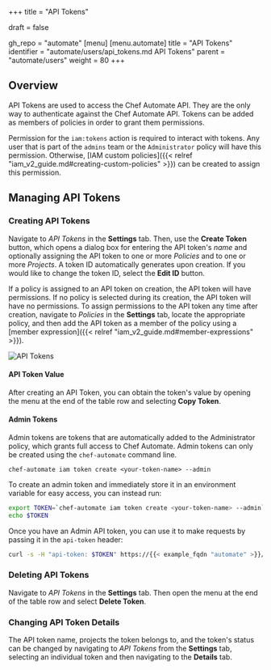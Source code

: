 +++
title = "API Tokens"

draft = false

gh_repo = "automate"
[menu]
  [menu.automate]
    title = "API Tokens"
    identifier = "automate/users/api_tokens.md API Tokens"
    parent = "automate/users"
    weight = 80
+++

## Overview

API Tokens are used to access the Chef Automate API. They are the only way to authenticate against the Chef Automate API. Tokens can be added as members of policies in order to grant them permissions.

Permission for the `iam:tokens` action is required to interact with tokens. Any user that is part of the `admins` team or the `Administrator` policy will have this permission. Otherwise, [IAM custom policies]({{< relref "iam_v2_guide.md#creating-custom-policies" >}}) can be created to assign this permission.

## Managing API Tokens

### Creating API Tokens

Navigate to _API Tokens_ in the **Settings** tab. Then, use the **Create Token** button, which opens a dialog box for entering the API token's _name_ and optionally assigning the API token to one or more _Policies_ and to one or more _Projects_. A token ID automatically generates upon creation. If you would like to change the token ID, select the **Edit ID** button.

If a policy is assigned to an API token on creation, the API token will have permissions. If no policy is selected during its creation, the API token will have no permissions. To assign permissions to the API token any time after creation, navigate to _Policies_ in the **Settings** tab, locate the appropriate policy, and then add the API token as a member of the policy using a [member expression]({{< relref "iam_v2_guide.md#member-expressions" >}}).

![API Tokens](/images/automate/admin-tab-API-tokens-list.png)

#### API Token Value

After creating an API Token, you can obtain the token's value by opening the menu at the end of the table row and selecting **Copy Token**.

#### Admin Tokens

Admin tokens are tokens that are automatically added to the Administrator policy, which grants full access to Chef Automate.
Admin tokens can only be created using the `chef-automate` command line.

```
chef-automate iam token create <your-token-name> --admin
```

To create an admin token and immediately store it in an environment variable for easy access, you can instead run:

```bash
export TOKEN=`chef-automate iam token create <your-token-name> --admin`
echo $TOKEN
```

Once you have an Admin API token, you can use it to make requests by passing it in the `api-token` header:

```bash
curl -s -H "api-token: $TOKEN" https://{{< example_fqdn "automate" >}}/apis/iam/v2/policies -v
```

### Deleting API Tokens

Navigate to _API Tokens_ in the **Settings** tab. Then open the menu at the end of the table row and select **Delete Token**.

### Changing API Token Details

The API token name, projects the token belongs to, and the token's status can be changed by navigating to _API Tokens_ from the **Settings** tab, selecting an individual token and then navigating to the **Details** tab.
